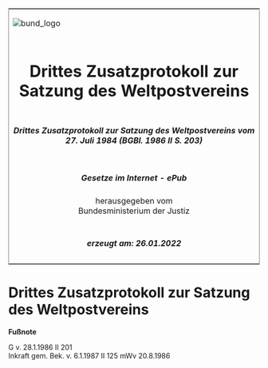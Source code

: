 <span id="DECKBLATT.html"></span>

<table border="0" frame="border" width="100%">

<tr valign="top">

<td align="left">

![bund\_logo](BfJ_2021_Web_de_de.gif)

</td>

<td align="right">

 

</td>

</tr>

<tr align="center" valign="middle">

<td colspan="2">

# Drittes Zusatzprotokoll zur Satzung des Weltpostvereins

</td>

</tr>

<tr align="center" valign="middle">

<td colspan="2">

##### Drittes Zusatzprotokoll zur Satzung des Weltpostvereins vom 27. Juli 1984 (BGBl. 1986 II S. 203)

</td>

</tr>

<tr align="center" valign="middle">

<td colspan="2">

  
  

##### Gesetze im Internet - ePub  
  
herausgegeben vom  
Bundesministerium der Justiz

</td>

</tr>

<tr align="center" valign="bottom">

<td colspan="2">

  
  

##### erzeugt am: 26.01.2022

</td>

</tr>

</table>

<span id="BJNR202030986.html"></span>

# Drittes Zusatzprotokoll zur Satzung des Weltpostvereins

<div>

  
**Fußnote**

<div class="jnhtml">

<div>

<div class="jurAbsatz">

G v. 28.1.1986 II 201  
Inkraft gem. Bek. v. 6.1.1987 II 125 mWv 20.8.1986

</div>

</div>

</div>

</div>
